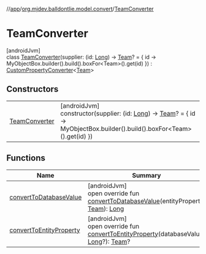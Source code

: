 //[app](../../../index.md)/[org.mjdev.balldontlie.model.convert](../index.md)/[TeamConverter](index.md)

# TeamConverter

[androidJvm]\
class [TeamConverter](index.md)(supplier: (id: [Long](https://kotlinlang.org/api/latest/jvm/stdlib/kotlin/-long/index.html)) -&gt; [Team](../../org.mjdev.balldontlie.model/-team/index.md)? = { id -&gt;
        MyObjectBox.builder().build().boxFor&lt;Team&gt;().get(id)
    }) : [CustomPropertyConverter](../-custom-property-converter/index.md)&lt;[Team](../../org.mjdev.balldontlie.model/-team/index.md)&gt;

## Constructors

| | |
|---|---|
| [TeamConverter](-team-converter.md) | [androidJvm]<br>constructor(supplier: (id: [Long](https://kotlinlang.org/api/latest/jvm/stdlib/kotlin/-long/index.html)) -&gt; [Team](../../org.mjdev.balldontlie.model/-team/index.md)? = { id -&gt;         MyObjectBox.builder().build().boxFor&lt;Team&gt;().get(id)     }) |

## Functions

| Name | Summary |
|---|---|
| [convertToDatabaseValue](index.md#2085698033%2FFunctions%2F-912451524) | [androidJvm]<br>open override fun [convertToDatabaseValue](index.md#2085698033%2FFunctions%2F-912451524)(entityProperty: [Team](../../org.mjdev.balldontlie.model/-team/index.md)): [Long](https://kotlinlang.org/api/latest/jvm/stdlib/kotlin/-long/index.html) |
| [convertToEntityProperty](../-custom-property-converter/convert-to-entity-property.md) | [androidJvm]<br>open override fun [convertToEntityProperty](../-custom-property-converter/convert-to-entity-property.md)(databaseValue: [Long](https://kotlinlang.org/api/latest/jvm/stdlib/kotlin/-long/index.html)?): [Team](../../org.mjdev.balldontlie.model/-team/index.md)? |
